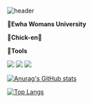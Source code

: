 ![header](https://capsule-render.vercel.app/api?type=waving&color=ffbaba&height=300&section=header&text=Minkhub%20README&fontSize=80&fontColor=f9f1f1)

**📗Ewha Womans University**

**🐣Chick-en🐣**

**🍏Tools**

<img src="https://img.shields.io/badge/GitHub-181717?style=flat-square&logo=github&logoColor=white"/> <img src="https://img.shields.io/badge/C++-00599C?style=flat-square&logo=cplusplus&logoColor=white"/> <img src="https://img.shields.io/badge/Python-3776AB?style=flat-square&logo=Python&logoColor=white"/>

[![Anurag's GitHub stats](https://github-readme-stats.vercel.app/api?username=minkhub)](https://github.com/minkhub/github-readme-stats)

[![Top Langs](https://github-readme-stats.vercel.app/api/top-langs/?username=minkhub)](https://github.com/minkhub/github-readme-stats)




<!--
**minkhub/minkhub** is a ✨ _special_ ✨ repository because its `README.md` (this file) appears on your GitHub profile.

Here are some ideas to get you started:

- 🔭 I’m currently working on ...
- 🌱 I’m currently learning ...
- 👯 I’m looking to collaborate on ...
- 🤔 I’m looking for help with ...
- 💬 Ask me about ...
- 📫 How to reach me: ...
- 😄 Pronouns: ...
- ⚡ Fun fact: ...
-->
